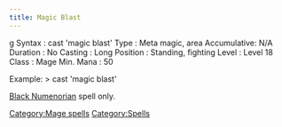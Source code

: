 ```yaml
---
title: Magic Blast
---
```


<nowiki>g Syntax : cast 'magic blast' Type : Meta magic, area
Accumulative: N/A Duration : No Casting : Long Position : Standing,
fighting Level : Level 18 Class : Mage Min. Mana : 50

</pre>

Example: \> cast 'magic blast'

[Black Numenorian](Black_Numenorian "wikilink") spell only.

[Category:Mage spells](Category:Mage_spells "wikilink")
[Category:Spells](Category:Spells "wikilink")